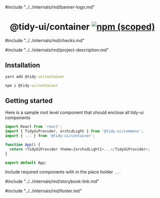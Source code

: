 #include "../../internals/md/banner-logo.md"

<h1 align="center">
  @tidy-ui/container
  <a href="https://www.npmjs.com/package/@tidy-ui/container">
    <img alt="npm (scoped)" src="https://img.shields.io/npm/v/@tidy-ui/container" />
  </a>
</h1>
#include "../../internals/md/checks.md"

#include "../../internals/md/project-description.md"

## Installation

```cmd
yarn add @tidy-ui/container
```

```cmd
npm i @tidy-ui/container
```

## Getting started

Here is a sample root level component that should enclose all tidy-ui components

```typescript
import React from 'react';
import { TidyUiProvider, orchidLight } from '@tidy-ui/commons';
import { ... } from '@tidy-ui/container';

function App() {
  return <TidyUiProvider theme={orchidLight}>...</TidyUiProvider>;
}

export default App;
```

Include required components with in the place holder `...`

#include "../../internals/md/storybook-link.md"

#include "../../internals/md/footer.md"
